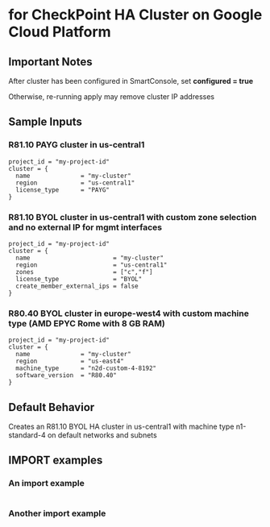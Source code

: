 # for CheckPoint HA Cluster on Google Cloud Platform

## Important Notes

After cluster has been configured in SmartConsole, set **configured = true** 

Otherwise, re-running apply may remove cluster IP addresses

## Sample Inputs

### R81.10 PAYG cluster in us-central1

```
project_id = "my-project-id"
cluster = {
  name              = "my-cluster"
  region            = "us-central1"
  license_type      = "PAYG"
}
```

### R81.10 BYOL cluster in us-central1 with custom zone selection and no external IP for mgmt interfaces

```
project_id = "my-project-id"
cluster = {
  name                       = "my-cluster"
  region                     = "us-central1"
  zones                      = ["c","f"]
  license_type               = "BYOL"
  create_member_external_ips = false
}
```

### R80.40 BYOL cluster in europe-west4 with custom machine type (AMD EPYC Rome with 8 GB RAM)

```
project_id = "my-project-id"
cluster = {
  name              = "my-cluster"
  region            = "us-east4"
  machine_type      = "n2d-custom-4-8192"
  software_version  = "R80.40"
}
```

## Default Behavior

Creates an R81.10 BYOL HA cluster in us-central1 with machine type n1-standard-4 on default networks and subnets

## IMPORT examples

### An import example

```
```

### Another import example

```
```
